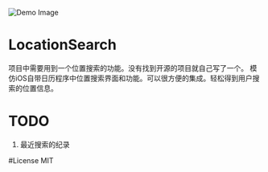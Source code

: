 ![Demo Image](http://7xihd8.com1.z0.glb.clouddn.com/location_search.gif)

# LocationSearch
项目中需要用到一个位置搜索的功能。没有找到开源的项目就自己写了一个。
模仿iOS自带日历程序中位置搜索界面和功能。可以很方便的集成。轻松得到用户搜索的位置信息。

# TODO
1. 最近搜索的纪录

#License
MIT
